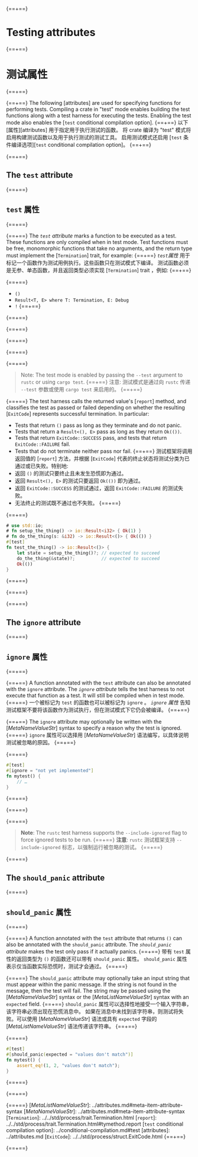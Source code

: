 {==+==}
# Testing attributes
{==+==}
# 测试属性
{==+==}


{==+==}
The following [attributes] are used for specifying functions for performing
tests. Compiling a crate in "test" mode enables building the test functions
along with a test harness for executing the tests. Enabling the test mode also
enables the [`test` conditional compilation option].
{==+==}
以下 [属性][attributes] 用于指定用于执行测试的函数。
将 crate 编译为 "test" 模式将启用构建测试函数以及用于执行测试的测试工具。
启用测试模式还启用 [`test` 条件编译选项][`test` conditional compilation option]。
{==+==}


{==+==}
## The `test` attribute
{==+==}
## `test` 属性
{==+==}


{==+==}
The *`test` attribute* marks a function to be executed as a test. These
functions are only compiled when in test mode. Test functions must be free,
monomorphic functions that take no arguments, and the return type must implement the [`Termination`] trait, for example:
{==+==}
 *`test`属性* 用于标记一个函数作为测试用例执行。这些函数只在测试模式下编译。
 测试函数必须是无参、单态函数，并且返回类型必须实现 [`Termination`] trait ，例如:
{==+==}


{==+==}
* `()`
* `Result<T, E> where T: Termination, E: Debug`
* `!`
{==+==}

{==+==}


{==+==}
<!-- If the previous section needs updating (from "must take no arguments"
  onwards, also update it in the crates-and-source-files.md file -->
{==+==}

{==+==}


{==+==}
> Note: The test mode is enabled by passing the `--test` argument to `rustc`
> or using `cargo test`.
{==+==}
> 注意: 测试模式是通过向 `rustc` 传递 `--test` 参数或使用 `cargo test` 来启用的。
{==+==}


{==+==}
The test harness calls the returned value's [`report`] method, and classifies the test as passed or failed depending on whether the resulting [`ExitCode`] represents successful termination.
In particular:
* Tests that return `()` pass as long as they terminate and do not panic.
* Tests that return a `Result<(), E>` pass as long as they return `Ok(())`.
* Tests that return `ExitCode::SUCCESS` pass, and tests that return `ExitCode::FAILURE` fail.
* Tests that do not terminate neither pass nor fail.
{==+==}
测试框架将调用返回值的 [`report`] 方法，并根据 [`ExitCode`] 代表的终止状态将测试分类为已通过或已失败。特别地:
* 返回 `()` 的测试只要终止且未发生恐慌即为通过。
* 返回 `Result<(), E>` 的测试只要返回 `Ok(())` 即为通过。
* 返回 `ExitCode::SUCCESS` 的测试通过，返回 `ExitCode::FAILURE` 的测试失败。
* 无法终止的测试既不通过也不失败。
{==+==}


{==+==}
```rust
# use std::io;
# fn setup_the_thing() -> io::Result<i32> { Ok(1) }
# fn do_the_thing(s: &i32) -> io::Result<()> { Ok(()) }
#[test]
fn test_the_thing() -> io::Result<()> {
    let state = setup_the_thing()?; // expected to succeed
    do_the_thing(&state)?;          // expected to succeed
    Ok(())
}
```
{==+==}

{==+==}


{==+==}
## The `ignore` attribute
{==+==}
## `ignore` 属性
{==+==}


{==+==}
A function annotated with the `test` attribute can also be annotated with the
`ignore` attribute. The *`ignore` attribute* tells the test harness to not
execute that function as a test. It will still be compiled when in test mode.
{==+==}
一个被标记为 `test` 的函数也可以被标记为 `ignore` 。
 *`ignore` 属性* 告知测试框架不要将该函数作为测试执行，但在测试模式下它仍会被编译。
{==+==}


{==+==}
The `ignore` attribute may optionally be written with the [_MetaNameValueStr_]
syntax to specify a reason why the test is ignored.
{==+==}
 `ignore` 属性可以选择用 [_MetaNameValueStr_] 语法编写，以具体说明测试被忽略的原因。
{==+==}


{==+==}
```rust
#[test]
#[ignore = "not yet implemented"]
fn mytest() {
    // …
}
```
{==+==}

{==+==}


{==+==}
> **Note**: The `rustc` test harness supports the `--include-ignored` flag to
> force ignored tests to be run.
{==+==}
> **注意**: `rustc` 测试框架支持 `--include-ignored` 标志，以强制运行被忽略的测试。
{==+==}


{==+==}
## The `should_panic` attribute
{==+==}
## `should_panic` 属性
{==+==}


{==+==}
A function annotated with the `test` attribute that returns `()` can also be
annotated with the `should_panic` attribute. The *`should_panic` attribute*
makes the test only pass if it actually panics.
{==+==}
带有 `test` 属性的返回类型为 `()` 的函数还可以带有 `should_panic` 属性。 `should_panic` 属性 表示仅当函数实际恐慌时，测试才会通过。
{==+==}


{==+==}
The `should_panic` attribute may optionally take an input string that must
appear within the panic message. If the string is not found in the message,
then the test will fail. The string may be passed using the
[_MetaNameValueStr_] syntax or the [_MetaListNameValueStr_] syntax with an
`expected` field.
{==+==}
`should_panic` 属性可以选择性地接受一个输入字符串，该字符串必须出现在恐慌消息中。
如果在消息中未找到该字符串，则测试将失败。可以使用 [_MetaNameValueStr_] 语法或具有 `expected` 字段的 [_MetaListNameValueStr_] 语法传递该字符串。
{==+==}


{==+==}
```rust
#[test]
#[should_panic(expected = "values don't match")]
fn mytest() {
    assert_eq!(1, 2, "values don't match");
}
```
{==+==}

{==+==}


{==+==}
[_MetaListNameValueStr_]: ../attributes.md#meta-item-attribute-syntax
[_MetaNameValueStr_]: ../attributes.md#meta-item-attribute-syntax
[`Termination`]: ../../std/process/trait.Termination.html
[`report`]: ../../std/process/trait.Termination.html#tymethod.report
[`test` conditional compilation option]: ../conditional-compilation.md#test
[attributes]: ../attributes.md
[`ExitCode`]: ../../std/process/struct.ExitCode.html
{==+==}

{==+==}